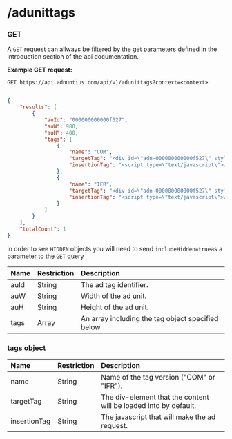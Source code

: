 # /adunittags

### GET

A `GET` request can allways be filtered by the get [parameters](http://docs.adnuntius.com/api/api-requests) defined in the introduction section of the api documentation.

**Example GET request:**

```http
GET https://api.adnuntius.com/api/v1/adunittags?context=<context>
```
```json

{
    "results": [
        {
            "auId": "000000000000f527",
            "auW": 980,
            "auH": 400,
            "tags": [
                {
                    "name": "COM",
                    "targetTag": "<div id=\"adn-000000000000f527\" style=\"display:none\"></div>",
                    "insertionTag": "<script type=\"text/javascript\">window.adn = window.adn || {}; adn.calls = adn.calls || []; adn.calls.push(function() { adn.request({ env: 'production', adUnits: [ {auId: '000000000000f527', auW: 980, auH: 400 } ]}); });</script>"
                },
                {
                    "name": "IFR",
                    "targetTag": "<div id=\"adn-000000000000f527\" style=\"display:none\"></div>",
                    "insertionTag": "<script type=\"text/javascript\">window.adn = window.adn || {}; adn.calls = adn.calls || []; adn.calls.push(function() { adn.request({ auId: '000000000000f527', auW: 980, auH: 400, env: 'production' }); });</script>"
                }
            ]
        }
    ],
    "totalCount": 1
}
```

in order to see `HIDDEN` objects you will need to send `includeHidden=true`as a parameter to the `GET` query

| Name | Restriction | Description |
| :--- | :--- | :--- |
| auId | String | The ad tag identifier. |
| auW | String | Width of the ad unit. |
| auH | String | Height of the ad unit. |
| tags | Array | An array including the tag object specified below |

### tags object

| Name | Restriction | Description |
| :--- | :--- | :--- |
| name | String | Name of the tag version \("COM" or "IFR"\). |
| targetTag | String | The div-element that the content will be loaded into by default. |
| insertionTag | String | The javascript that will make the ad request. |


